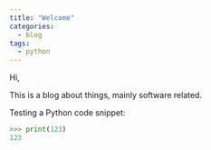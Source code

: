 ```yaml
---
title: "Welcome"
categories:
  - blog
tags:
  - python
---
```


Hi,

This is a blog about things, mainly software related.

Testing a Python code snippet:

```python
>>> print(123)
123
```
